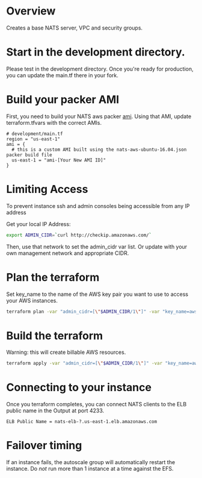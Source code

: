 # Overview
Creates a base NATS server, VPC and security groups.

# Start in the development directory.
Please test in the development directory. Once you're ready for production, you can update the main.tf there in your fork.

# Build your packer AMI
First, you need to build your NATS aws packer [ami](../packer/). 
Using that AMI, update terraform.tfvars with the correct AMIs.

```
# development/main.tf
region = "us-east-1"
ami = {
  # this is a custom AMI built using the nats-aws-ubuntu-16.04.json packer build file
  us-east-1 = "ami-[Your New AMI ID]"
}

```

# Limiting Access 

To prevent instance ssh and admin consoles being accessible from any IP address

Get your local IP Address:

``` bash
export ADMIN_CIDR=`curl http://checkip.amazonaws.com/`
```

Then, use that network to set the admin_cidr var list. Or update with your own management network and appropriate CIDR.


# Plan the terraform
Set key_name to the name of the AWS key pair you want to use to access your AWS instances.

``` bash
terraform plan -var "admin_cidr=[\"$ADMIN_CIDR/1\"]" -var "key_name=aws"

```

# Build the terraform 

Warning: this will create billable AWS resources.
 
``` bash
terraform apply -var "admin_cidr=[\"$ADMIN_CIDR/1\"]" -var "key_name=aws"
```

# Connecting to your instance
Once you terraform completes, you can connect NATS clients to the ELB public  name in the Output  at port 4233. 
```
ELB Public Name = nats-elb-?.us-east-1.elb.amazonaws.com
```

# Failover timing
If an instance fails, the autoscale group will automatically restart the instance. Do *not* run more than 1 instance at a time against the EFS.
